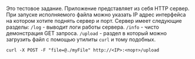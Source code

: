 Это тестовое задание. Приложение представляет из себя HTTP сервер. При запуске исполняемого файла можно указать IP адрес интерфейса на котором хотите поднять сервер и порт. Сервер имеет следующие разделы:
`/log` - выводит логи работы сервера.
`/info` - чисто демонстрация GET запроса.
`/upload` - раздел в который можно загрузить файл с помощью утилиты `curl` и тому подобных. 
```shell
curl -X POST -F "file=@./myFile" http://<IP>:<порт>/upload
```
